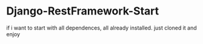 # Django-RestFramework-Start
if i want to start with all dependences, all already installed. just cloned it and enjoy
